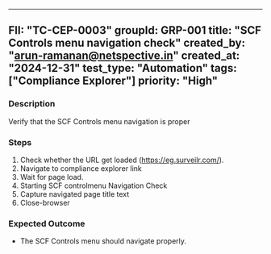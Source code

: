 ---
  FII: "TC-CEP-0003"
  groupId: GRP-001
  title: "SCF Controls menu navigation check"
  created_by: "arun-ramanan@netspective.in"
  created_at:  "2024-12-31"
  test_type: "Automation"
  tags: ["Compliance Explorer"] 
  priority: "High"
  ---

  ### Description
  Verify that the SCF Controls menu navigation is proper

  ### Steps
  1. Check whether the URL get loaded (https://eg.surveilr.com/).
  2. Navigate to compliance explorer link
  3. Wait for page load.
  4. Starting SCF controlmenu Navigation Check
  5. Capture navigated page title text
  6. Close-browser

  ### Expected Outcome
  -   The SCF Controls menu should navigate properly.
